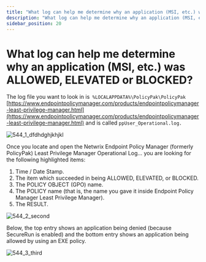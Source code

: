 ```yaml
---
title: "What log can help me determine why an application (MSI, etc.) was ALLOWED, ELEVATED or BLOCKED?"
description: "What log can help me determine why an application (MSI, etc.) was ALLOWED, ELEVATED or BLOCKED?"
sidebar_position: 20
---
```


# What log can help me determine why an application (MSI, etc.) was ALLOWED, ELEVATED or BLOCKED?

The log file you want to look in is` %LOCALAPPDATA%\PolicyPak\PolicyPak`
[https://www.endpointpolicymanager.com/products/endpointpolicymanager-least-privilege-manager.html](https://www.endpointpolicymanager.com/products/endpointpolicymanager-least-privilege-manager.html)
and is called `ppUser_Operational.log.`

![544_1_dfdhdghjkhjkl](/images/endpointpolicymanager/troubleshooting/log/leastprivilege/544_1_dfdhdghjkhjkl.webp)

Once you locate and open the Netwrix Endpoint Policy Manager (formerly PolicyPak) Least Privilege
Manager Operational Log… you are looking for the following highlighted items:

1. Time / Date Stamp.
2. The item which succeeded in being ALLOWED, ELEVATED, or BLOCKED.
3. The POLICY OBJECT (GPO) name.
4. The POLICY name (that is, the name you gave it inside Endpoint Policy Manager Least Privilege
   Manager).
5. The RESULT.

![544_2_second](/images/endpointpolicymanager/troubleshooting/log/leastprivilege/544_2_second.webp)

Below, the top entry shows an application being denied (because SecureRun is enabled) and the bottom
entry shows an application being allowed by using an EXE policy.

![544_3_third](/images/endpointpolicymanager/troubleshooting/log/leastprivilege/544_3_third.webp)
